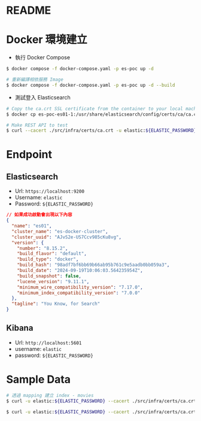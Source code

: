 # README

# Docker 環境建立

- 執行 Docker Compose

```bash
$ docker compose -f docker-compose.yaml -p es-poc up -d

# 重新編譯相依服務 Image
$ docker compose -f docker-compose.yaml -p es-poc up -d --build
```

- 測試登入 Elasticsearch

```bash
# Copy the ca.crt SSL certificate from the container to your local machine.
$ docker cp es-poc-es01-1:/usr/share/elasticsearch/config/certs/ca/ca.crt ./src/infra/certs/ca.crt

# Make REST API to test
$ curl --cacert ./src/infra/certs/ca.crt -u elastic:${ELASTIC_PASSWORD} https://localhost:9200
```

# Endpoint

## Elasticsearch

- Url: `https://localhost:9200`
- Username: `elastic`
- Password: `${ELASTIC_PASSWORD}`

```json
// 如果成功啟動會出現以下內容
{
  "name": "es01",
  "cluster_name": "es-docker-cluster",
  "cluster_uuid": "AJvS2e-US7Ccv985cKu8vg",
  "version": {
    "number": "8.15.2",
    "build_flavor": "default",
    "build_type": "docker",
    "build_hash": "98adf7bf6bb69b66ab95b761c9e5aadb0bb059a3",
    "build_date": "2024-09-19T10:06:03.564235954Z",
    "build_snapshot": false,
    "lucene_version": "9.11.1",
    "minimum_wire_compatibility_version": "7.17.0",
    "minimum_index_compatibility_version": "7.0.0"
  },
  "tagline": "You Know, for Search"
}
```

## Kibana

- Url: `http://localhost:5601`
- username: `elastic`
- password: `${ELASTIC_PASSWORD}`

# Sample Data

```bash
# 透過 mapping 建立 index - movies
$ curl -u elastic:${ELASTIC_PASSWORD} --cacert ./src/infra/certs/ca.crt -H "Content-Type: application/x-ndjson" -XPUT "https://localhost:9200/movies" --data-binary "@src/infra/elasticsearch/data/01.movies_mappings.json"

$ curl -u elastic:${ELASTIC_PASSWORD} --cacert ./src/infra/certs/ca.crt -H "Content-Type: application/x-ndjson" -XPOST "https://localhost:9200/_bulk" --data-binary "@src/infra/elasticsearch/data/02.bulk_movies.json"
```
